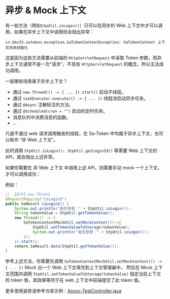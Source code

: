 # 异步 & Mock 上下文

有一些方法（例如`StpUtil.isLogin()`）只可以在同步的 Web 上下文中才可以调用，如果在异步上下文中调用则会抛出异常：

``` text
cn.dev33.satoken.exception.SaTokenContextException: SaTokenContext 上下文尚未初始化
```

这是因为这些方法需要从前端的 `HttpServletRequest` 中读取 Token 参数，而异步上下文通常不是一次“请求”，不具有 `HttpServletRequest` 的概念，所以无法成功调用。

一般哪些场景属于异步上下文？
- 通过 `new Thread(() -> { ... }).start()` 启动子线程。
- 通过 `taskExecutor.execute(() -> { ... })` 线程池启动异步任务。
- 通过 `@Async` 注解标注的方法。
- 通过 `@Scheduled(cron = "")` 启动的定时任务。
- 消息队列中消费消息的函数。
- ...

凡是不通过 web 请求调用触发的线程，在 Sa-Token 中均属于异步上下文，也可以称作 “非 Web 上下文”。

此时调用 `StpUtil.isLogin()`、`StpUtil.getLoginId()` 等需要 Web 上下文的 API，就会抛出上述异常。

如果你需要在 非 Web 上下文 中调用上述 API，则需要手动 mock 一个上下文，才可以调用成功：

例如：
``` java
// 【异步】new Thread  
@RequestMapping("isLogin2")
public SaResult isLogin2() {
	System.out.println("是否登录：" + StpUtil.isLogin());
	String tokenValue = StpUtil.getTokenValue();
	new Thread(() -> {
		SaTokenContextMockUtil.setMockContext(()->{
			StpUtil.setTokenValueToStorage(tokenValue);
			System.out.println("是否登录：" + StpUtil.isLogin());
		});
	}).start();
	return SaResult.data(StpUtil.getTokenValue());
}
```

参考上述方法，你需要先调用 `SaTokenContextMockUtil.setMockContext(() -> { ... })` Mock 出一个 Web 上下文填充到上下文管理器中，
然后在 Mock 上下文范围内调用 `StpUtil.setTokenValueToStorage(tokenValue)` 指定当前上下文的 token 值，其效果等同于在 web 上下文中前端提交了此 token 值。

更多使用姿势请参考仓库示例：[Async-TestController.java](https://gitee.com/dromara/sa-token/blob/master/sa-token-demo/sa-token-demo-async/src/main/java/com/pj/test/TestController.java)

